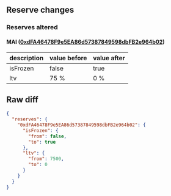## Reserve changes

### Reserves altered

#### MAI ([0xdFA46478F9e5EA86d57387849598dbFB2e964b02](https://optimistic.etherscan.io/address/0xdFA46478F9e5EA86d57387849598dbFB2e964b02))

| description | value before | value after |
| --- | --- | --- |
| isFrozen | false | true |
| ltv | 75 % | 0 % |


## Raw diff

```json
{
  "reserves": {
    "0xdFA46478F9e5EA86d57387849598dbFB2e964b02": {
      "isFrozen": {
        "from": false,
        "to": true
      },
      "ltv": {
        "from": 7500,
        "to": 0
      }
    }
  }
}
```